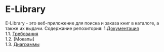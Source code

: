 # E-Library
E-Library - это веб-приложение для поиска и заказа книг в каталоге, а также их выдачи.
Содержание репозитория:
1.[Документация](docs)<br>
1.1. [Требования](docs/requirements.md)<br>
1.2. [Мокапы]<br>
1.3. [Диаграммы](docs/System%20project)
